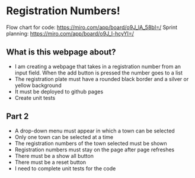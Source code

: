 # Registration Numbers!
Flow chart for code: https://miro.com/app/board/o9J_lA_58bI=/
Sprint planning: https://miro.com/app/board/o9J_l-hcyYI=/

## What is this webpage about?
* I am creating a webpage that takes in a registration number from an input field. When the add button is pressed the number goes to a list
* The registration plate must have a rounded black border and a silver or yellow background
* It must be deployed to github pages
* Create unit tests

## Part 2

* A drop-down menu must appear in which a town can be selected
* Only one town can be selected at a time
* The registration numbers of the town selected must be shown
* Registration numbers must stay on the page after page refreshes
* There must be a show all button
* There must be a reset button
* I need to complete unit tests for the code
